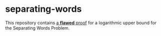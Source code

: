 # separating-words

This repository contains [a **flawed** proof](./Separating_Words.pdf) for a logarithmic upper bound for the Separating Words Problem.
